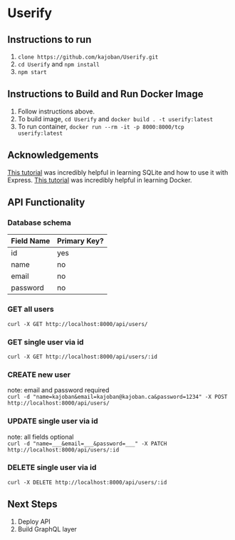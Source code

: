 # Userify

## Instructions to run
1. `clone https://github.com/kajoban/Userify.git`
2. `cd Userify` and `npm install`
3. `npm start`

## Instructions to Build and Run Docker Image
1. Follow instructions above.
2. To build image, `cd Userify` and `docker build . -t userify:latest`
3. To run container, `docker run --rm -it -p 8000:8000/tcp userify:latest`

## Acknowledgements 
[This tutorial](https://developerhowto.com/2018/12/29/build-a-rest-api-with-node-js-and-express-js/) was incredibly helpful in learning SQLite and how to use it with Express.
[This tutorial](https://www.youtube.com/watch?v=i7ABlHngi1Q&ab_channel=TravisMedia) was incredibly helpful in learning Docker. 

## API Functionality

### Database schema

Field Name | Primary Key?
------------ | -------------
id | yes
name | no
email | no
password | no


### GET all users
`curl -X GET http://localhost:8000/api/users/`

### GET single user via id
`curl -X GET http://localhost:8000/api/users/:id`

### CREATE new user 
note: email and password required<br/>
`curl -d "name=kajoban&email=kajoban@kajoban.ca&password=1234" -X POST http://localhost:8000/api/users/`

### UPDATE single user via id 
note: all fields optional<br/>
`curl -d "name=___&email=___&password=___" -X PATCH http://localhost:8000/api/users/:id`

### DELETE single user via id 
`curl -X DELETE http://localhost:8000/api/users/:id`

## Next Steps
1. Deploy API
2. Build GraphQL layer 



